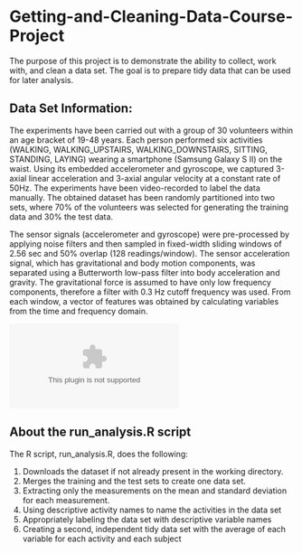 # Getting-and-Cleaning-Data-Course-Project

The purpose of this project is to demonstrate the ability to collect, work with, and clean a data set. The goal is to prepare tidy data that can be used for later analysis. 


## Data Set Information:

The experiments have been carried out with a group of 30 volunteers within an age bracket of 19-48 years. Each person performed six activities (WALKING, WALKING_UPSTAIRS, WALKING_DOWNSTAIRS, SITTING, STANDING, LAYING) wearing a smartphone (Samsung Galaxy S II) on the waist. Using its embedded accelerometer and gyroscope, we captured 3-axial linear acceleration and 3-axial angular velocity at a constant rate of 50Hz. The experiments have been video-recorded to label the data manually. The obtained dataset has been randomly partitioned into two sets, where 70% of the volunteers was selected for generating the training data and 30% the test data.

The sensor signals (accelerometer and gyroscope) were pre-processed by applying noise filters and then sampled in fixed-width sliding windows of 2.56 sec and 50% overlap (128 readings/window). The sensor acceleration signal, which has gravitational and body motion components, was separated using a Butterworth low-pass filter into body acceleration and gravity. The gravitational force is assumed to have only low frequency components, therefore a filter with 0.3 Hz cutoff frequency was used. From each window, a vector of features was obtained by calculating variables from the time and frequency domain.


![Data](https://d396qusza40orc.cloudfront.net/getdata%2Fprojectfiles%2FUCI%20HAR%20Dataset.zip)

## About the run_analysis.R script

The R script, run_analysis.R, does the following:

1. Downloads the dataset if not already present in the working directory.
2. Merges the training and the test sets to create one data set.
3. Extracting only the measurements on the mean and standard deviation for each measurement.
4. Using descriptive activity names to name the activities in the data set
5. Appropriately labeling the data set with descriptive variable names 
6. Creating a second, independent tidy data set with the average of each variable for each activity and each subject